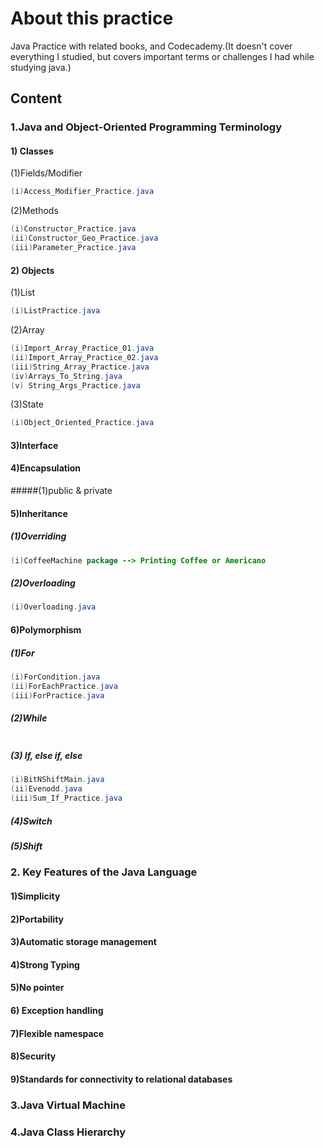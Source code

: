 # About this practice

Java Practice with related books, and Codecademy.(It doesn't cover everything I studied, but covers important terms or challenges I had while studying java.)

## Content

### 1.Java and Object-Oriented Programming Terminology

#### 1) Classes
(1)Fields/Modifier

```java
(i)Access_Modifier_Practice.java
```
(2)Methods

```java
(i)Constructor_Practice.java
(ii)Constructor_Geo_Practice.java
(iii)Parameter_Practice.java
```

#### 2) Objects
(1)List

```java
(i)ListPractice.java
```

(2)Array

```java
(i)Import_Array_Practice_01.java
(ii)Import_Array_Practice_02.java
(iii)String_Array_Practice.java
(iv)Arrays_To_String.java
(v) String_Args_Practice.java
```

(3)State

```java
(i)Object_Oriented_Practice.java
```

#### 3)Interface

#### 4)Encapsulation
#####(1)public & private

#### 5)Inheritance
##### (1)Overriding

```java
(i)CoffeeMachine package --> Printing Coffee or Americano
```

##### (2)Overloading

```java
(i)Overloading.java
```

#### 6)Polymorphism

##### (1)For

```java
(i)ForCondition.java
(ii)ForEachPractice.java
(iii)ForPractice.java
```

##### (2)While

```java

```

##### (3) If, else if, else

```java
(i)BitNShiftMain.java
(ii)Evenodd.java
(iii)Sum_If_Practice.java
```

##### (4)Switch
##### (5)Shift



### 2. Key Features of the Java Language

#### 1)Simplicity
#### 2)Portability
#### 3)Automatic storage management
#### 4)Strong Typing
#### 5)No pointer
#### 6) Exception handling
#### 7)Flexible namespace
#### 8)Security
#### 9)Standards for connectivity to relational databases

### 3.Java Virtual Machine

### 4.Java Class Hierarchy

